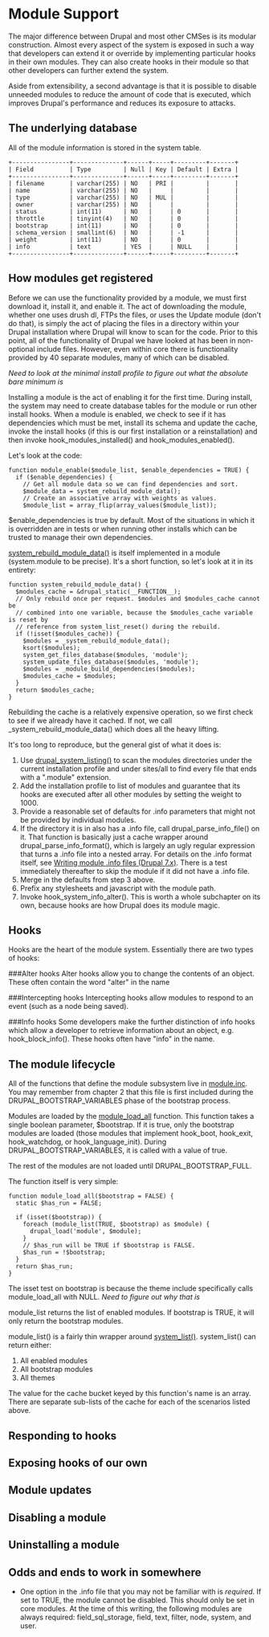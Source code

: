 # Module Support

The major difference between Drupal and most other CMSes is its modular
construction. Almost every aspect of the system is exposed in such a
way that developers can extend it or override by implementing
particular hooks in their own modules. They can also create hooks in
their module so that other developers can further extend the system.

Aside from extensibility, a second advantage is that it is possible to
disable unneeded modules to reduce the amount of code that is executed,
which improves Drupal's performance and reduces its exposure to attacks.

## The underlying database
All of the module information is stored in the system table.
```
+----------------+--------------+------+-----+---------+-------+
| Field          | Type         | Null | Key | Default | Extra |
+----------------+--------------+------+-----+---------+-------+
| filename       | varchar(255) | NO   | PRI |         |       |
| name           | varchar(255) | NO   |     |         |       |
| type           | varchar(255) | NO   | MUL |         |       |
| owner          | varchar(255) | NO   |     |         |       |
| status         | int(11)      | NO   |     | 0       |       |
| throttle       | tinyint(4)   | NO   |     | 0       |       |
| bootstrap      | int(11)      | NO   |     | 0       |       |
| schema_version | smallint(6)  | NO   |     | -1      |       |
| weight         | int(11)      | NO   |     | 0       |       |
| info           | text         | YES  |     | NULL    |       |
+----------------+--------------+------+-----+---------+-------+
```


## How modules get registered
Before we can use the functionality provided by a module, we must first
download it, install it, and enable it. The act of downloading the
module, whether one uses drush dl, FTPs the files, or uses the Update
module (don't do that), is simply the act of placing the files in a
directory within your Drupal installation where Drupal will know to scan
for the code. Prior to this point, all of the functionality of Drupal we
have looked at has been in non-optional include files. However, even
within core there is functionality provided by 40 separate modules, many
of which can be disabled.

*Need to look at the minimal install profile to figure out what the
absolute bare minimum is*

Installing a module is the act of enabling it for the first time. During
install, the system may need to create database tables for the module or
run other install hooks. When a module is enabled, we check to see if it
has dependencies which must be met, install its schema and update the
cache, invoke the install hooks (if this is our first installation or a
reinstallation) and then invoke hook\_modules\_installed() and
hook\_modules\_enabled().

Let's look at the code:
```
function module_enable($module_list, $enable_dependencies = TRUE) {
  if ($enable_dependencies) {
    // Get all module data so we can find dependencies and sort.
    $module_data = system_rebuild_module_data();
    // Create an associative array with weights as values.
    $module_list = array_flip(array_values($module_list));
```
$enable_dependencies is true by default. Most of the situations in which
it is overridden are in tests or when running other installs which can
be trusted to manage their own dependencies.

[system_rebuild_module_data()](https://api.drupal.org/api/drupal/modules!system!system.module/function/system_rebuild_module_data/7) is itself implemented in a module
(system.module to be precise). It's a short function, so let's look at it in its entirety:
```
function system_rebuild_module_data() {
  $modules_cache = &drupal_static(__FUNCTION__);
  // Only rebuild once per request. $modules and $modules_cache cannot be
  // combined into one variable, because the $modules_cache variable is reset by
  // reference from system_list_reset() during the rebuild.
  if (!isset($modules_cache)) {
    $modules = _system_rebuild_module_data();
    ksort($modules);
    system_get_files_database($modules, 'module');
    system_update_files_database($modules, 'module');
    $modules = _module_build_dependencies($modules);
    $modules_cache = $modules;
  }
  return $modules_cache;
}
```
Rebuilding the cache is a relatively expensive operation, so we first
check to see if we already have it cached. If not, we call
_system_rebuild_module_data() which does all the heavy lifting.

It's too long to reproduce, but the general gist of what it does is:
1. Use [drupal_system_listing()](https://api.drupal.org/api/drupal/includes!common.inc/function/drupal_system_listing/7)
   to scan the modules directories under the current installation profile
   and under sites/all to find every file that ends with a ".module" 
   extension.
2. Add the installation profile to list of modules and guarantee that
   its hooks are executed after all other modules by setting the weight
   to 1000.
3. Provide a reasonable set of defaults for .info parameters that might
   not be provided by individual modules.
4. If the directory it is in also has a .info file, call
   drupal_parse_info_file() on it. That function is basically just a
   cache wrapper around drupal_parse_info_format(), which is largely
   an ugly regular expression that turns a .info file into a nested
   array. For details on the .info format itself, see [Writing module
   .info files (Drupal 7.x)](https://www.drupal.org/node/542202). There
   is a test immediately thereafter to skip the module if it did not
   have a .info file.
5. Merge in the defaults from step 3 above.
6. Prefix any stylesheets and javascript with the module path.
7. Invoke hook_system_info_alter(). This is worth a whole subchapter on
   its own, because hooks are how Drupal does its module magic.

## Hooks
Hooks are the heart of the module system. Essentially there are two
types of hooks:

###Alter hooks
Alter hooks allow you to change the contents of an object. These often
  contain the word "alter" in the name


###Intercepting hooks
Intercepting hooks allow modules to respond to an event (such as a
  node being saved).

###Info hooks
Some developers make the further distinction of info hooks which allow
  a developer to retrieve information about an object, e.g.
  hook_block_info(). These hooks often have "info" in the name.



 

## The module lifecycle
All of the functions that define the module subsystem live in
[module.inc](https://api.drupal.org/api/drupal/includes!module.inc/7).
You may remember from chapter 2 that this file is first included during the DRUPAL\_BOOTSTRAP\_VARIABLES
phase of the bootstrap process.

Modules are loaded by the [module\_load\_all](module_load_all) function.
This function takes a single boolean parameter, $bootstrap. If it is
true, only the bootstrap modules are loaded (those modules that
implement hook\_boot, hook\_exit, hook\_watchdog, or
hook\_language\_init). During DRUPAL\_BOOTSTRAP\_VARIABLES, it is called
with a value of true.

The rest of the modules are not loaded until DRUPAL\_BOOTSTRAP\_FULL.

The function itself is very simple:
```
function module_load_all($bootstrap = FALSE) {
  static $has_run = FALSE;

  if (isset($bootstrap)) {
    foreach (module_list(TRUE, $bootstrap) as $module) {
      drupal_load('module', $module);
    }
    // $has_run will be TRUE if $bootstrap is FALSE.
    $has_run = !$bootstrap;
  }
  return $has_run;
}
```
The isset test on bootstrap is because the theme include specifically
calls module_load_all with NULL. *Need to figure out why that is*

module_list returns the list of enabled modules. If bootstrap is TRUE,
it will only return the bootstrap modules.

module_list() is a fairly thin wrapper around [system_list()](https://api.drupal.org/api/drupal/includes!module.inc/function/system_list/7). system_list() can return either:
1. All enabled modules
2. All bootstrap modules
3. All themes

The value for the cache bucket keyed by this function's name is an
array. There are separate sub-lists of the cache for each of the
scenarios listed above.

## Responding to hooks

## Exposing hooks of our own

## Module updates

## Disabling a module

## Uninstalling a module

## Odds and ends to work in somewhere
- One option in the .info file that you may not be familiar with is
  *required*. If set to TRUE, the module cannot be disabled. This should
  only be set in core modules. At the time of this writing, the
  following modules are always required: field_sql_storage, field, text,
  filter, node, system, and user.

